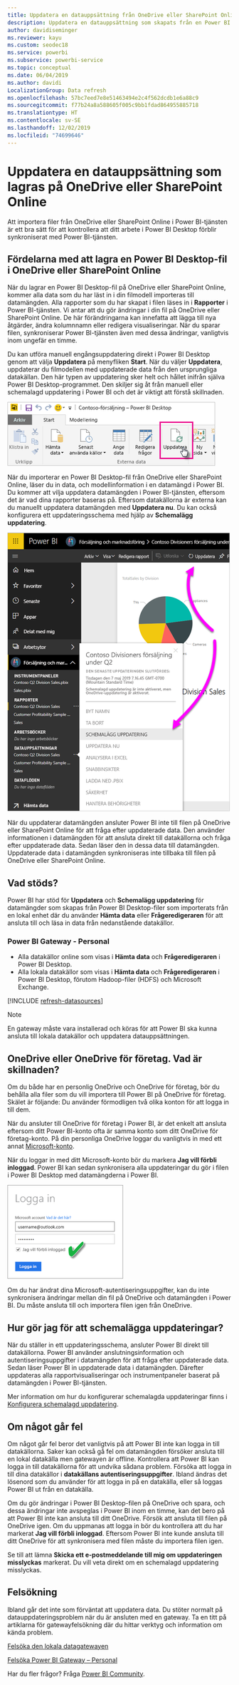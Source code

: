 ```yaml
---
title: Uppdatera en datauppsättning från OneDrive eller SharePoint Online
description: Uppdatera en datauppsättning som skapats från en Power BI Desktop-fil i OneDrive eller SharePoint Online
author: davidiseminger
ms.reviewer: kayu
ms.custom: seodec18
ms.service: powerbi
ms.subservice: powerbi-service
ms.topic: conceptual
ms.date: 06/04/2019
ms.author: davidi
LocalizationGroup: Data refresh
ms.openlocfilehash: 57bc7eed7e8e51463494e2c4f562dcdb1e6a88c9
ms.sourcegitcommit: f77b24a8a588605f005c9bb1fdad864955885718
ms.translationtype: HT
ms.contentlocale: sv-SE
ms.lasthandoff: 12/02/2019
ms.locfileid: "74699646"
---
```

# <a name="refresh-a-dataset-stored-on-onedrive-or-sharepoint-online"></a>Uppdatera en datauppsättning som lagras på OneDrive eller SharePoint Online
Att importera filer från OneDrive eller SharePoint Online i Power BI-tjänsten är ett bra sätt för att kontrollera att ditt arbete i Power BI Desktop förblir synkroniserat med Power BI-tjänsten.

## <a name="advantages-of-storing-a-power-bi-desktop-file-on-onedrive-or-sharepoint-online"></a>Fördelarna med att lagra en Power BI Desktop-fil i OneDrive eller SharePoint Online
När du lagrar en Power BI Desktop-fil på OneDrive eller SharePoint Online, kommer alla data som du har läst in i din filmodell importeras till datamängden. Alla rapporter som du har skapat i filen läses in i **Rapporter** i Power BI-tjänsten. Vi antar att du gör ändringar i din fil på OneDrive eller SharePoint Online. De här förändringarna kan innefatta att lägga till nya åtgärder, ändra kolumnnamn eller redigera visualiseringar. När du sparar filen, synkroniserar Power BI-tjänsten även med dessa ändringar, vanligtvis inom ungefär en timme.

Du kan utföra manuell engångsuppdatering direkt i Power BI Desktop genom att välja **Uppdatera** på menyfliken **Start**. När du väljer **Uppdatera**, uppdaterar du filmodellen med uppdaterade data från den ursprungliga datakällan. Den här typen av uppdatering sker helt och hållet inifrån själva Power BI Desktop-programmet. Den skiljer sig åt från manuell eller schemalagd uppdatering i Power BI och det är viktigt att förstå skillnaden.

![](media/refresh-desktop-file-onedrive/pbix-refresh.png)

När du importerar en Power BI Desktop-fil från OneDrive eller SharePoint Online, läser du in data, och modellinformation i en datamängd i Power BI. Du kommer att vilja uppdatera datamängden i Power BI-tjänsten, eftersom det är vad dina rapporter baseras på. Eftersom datakällorna är externa kan du manuellt uppdatera datamängden med **Uppdatera nu**. Du kan också konfigurera ett uppdateringsschema med hjälp av **Schemalägg uppdatering**. 

![](media/refresh-desktop-file-onedrive/powerbi-service-refresh.png)

När du uppdaterar datamängden ansluter Power BI inte till filen på OneDrive eller SharePoint Online för att fråga efter uppdaterade data. Den använder informationen i datamängden för att ansluta direkt till datakällorna och fråga efter uppdaterade data. Sedan läser den in dessa data till datamängden. Uppdaterade data i datamängden synkroniseras inte tillbaka till filen på OneDrive eller SharePoint Online.

## <a name="whats-supported"></a>Vad stöds?
Power BI har stöd för **Uppdatera** och **Schemalägg uppdatering** för datamängder som skapas från Power BI Desktop-filer som importerats från en lokal enhet där du använder **Hämta data** eller **Frågeredigeraren** för att ansluta till och läsa in data från nedanstående datakällor.

### <a name="power-bi-gateway---personal"></a>Power BI Gateway - Personal
* Alla datakällor online som visas i **Hämta data** och **Frågeredigeraren** i Power BI Desktop.
* Alla lokala datakällor som visas i **Hämta data** och **Frågeredigeraren** i Power BI Desktop, förutom Hadoop-filer (HDFS) och Microsoft Exchange.

<!-- Refresh Data sources-->
[!INCLUDE [refresh-datasources](./includes/refresh-datasources.md)]

> [!NOTE]
> En gateway måste vara installerad och köras för att Power BI ska kunna ansluta till lokala datakällor och uppdatera datauppsättningen.
> 
> 

## <a name="onedrive-or-onedrive-for-business-whats-the-difference"></a>OneDrive eller OneDrive för företag. Vad är skillnaden?
Om du både har en personlig OneDrive och OneDrive för företag, bör du behålla alla filer som du vill importera till Power BI på OneDrive för företag. Skälet är följande: Du använder förmodligen två olika konton för att logga in till dem.

När du ansluter till OneDrive för företag i Power BI, är det enkelt att ansluta eftersom ditt Power BI-konto ofta är samma konto som ditt OneDrive för företag-konto. På din personliga OneDrive loggar du vanligtvis in med ett annat [Microsoft-konto](https://account.microsoft.com).

När du loggar in med ditt Microsoft-konto bör du markera **Jag vill förbli inloggad**. Power BI kan sedan synkronisera alla uppdateringar du gör i filen i Power BI Desktop med datamängderna i Power BI.

![](media/refresh-desktop-file-onedrive/refresh_signin_keepmesignedin.png)

Om du har ändrat dina Microsoft-autentiseringsuppgifter, kan du inte synkronisera ändringar mellan din fil på OneDrive och datamängden i Power BI. Du måste ansluta till och importera filen igen från OneDrive.

## <a name="how-do-i-schedule-refresh"></a>Hur gör jag för att schemalägga uppdateringar?
När du ställer in ett uppdateringsschema, ansluter Power BI direkt till datakällorna. Power BI använder anslutningsinformation och autentiseringsuppgifter i datamängden för att fråga efter uppdaterade data. Sedan läser Power BI in uppdaterade data i datamängden. Därefter uppdateras alla rapportvisualiseringar och instrumentpaneler baserat på datamängden i Power BI-tjänsten.

Mer information om hur du konfigurerar schemalagda uppdateringar finns i [Konfigurera schemalagd uppdatering](refresh-scheduled-refresh.md).

## <a name="when-things-go-wrong"></a>Om något går fel
Om något går fel beror det vanligtvis på att Power BI inte kan logga in till datakällorna. Saker kan också gå fel om datamängden försöker ansluta till en lokal datakälla men gatewayen är offline. Kontrollera att Power BI kan logga in till datakällorna för att undvika sådana problem. Försöka att logga in till dina datakällor i **datakällans autentiseringsuppgifter**. Ibland ändras det lösenord som du använder för att logga in på en datakälla, eller så loggas Power BI ut från en datakälla.

Om du gör ändringar i Power BI Desktop-filen på OneDrive och spara, och dessa ändringar inte avspeglas i Power BI inom en timme, kan det bero på att Power BI inte kan ansluta till ditt OneDrive. Försök att ansluta till filen på OneDrive igen. Om du uppmanas att logga in bör du kontrollera att du har markerat **Jag vill förbli inloggad**. Eftersom Power BI inte kunde ansluta till ditt OneDrive för att synkronisera med filen måste du importera filen igen.

Se till att lämna **Skicka ett e-postmeddelande till mig om uppdateringen misslyckas** markerat. Du vill veta direkt om en schemalagd uppdatering misslyckas.

## <a name="troubleshooting"></a>Felsökning
Ibland går det inte som förväntat att uppdatera data. Du stöter normalt på datauppdateringsproblem när du är ansluten med en gateway. Ta en titt på artiklarna för gatewayfelsökning där du hittar verktyg och information om kända problem.

[Felsöka den lokala datagatewayen](service-gateway-onprem-tshoot.md)

[Felsöka Power BI Gateway – Personal](service-admin-troubleshooting-power-bi-personal-gateway.md)

Har du fler frågor? Fråga [Power BI Community](https://community.powerbi.com/).

